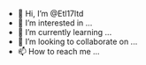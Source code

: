 - 👋 Hi, I’m @Etl17ltd
- 👀 I’m interested in ...
- 🌱 I’m currently learning ...
- 💞️ I’m looking to collaborate on ...
- 📫 How to reach me ...

<!---
Etl17ltd/Etl17ltd is a ✨ special ✨ repository because its `README.md` (this file) appears on your GitHub profile.
You can click the Preview link to take a look at your changes.
--->
